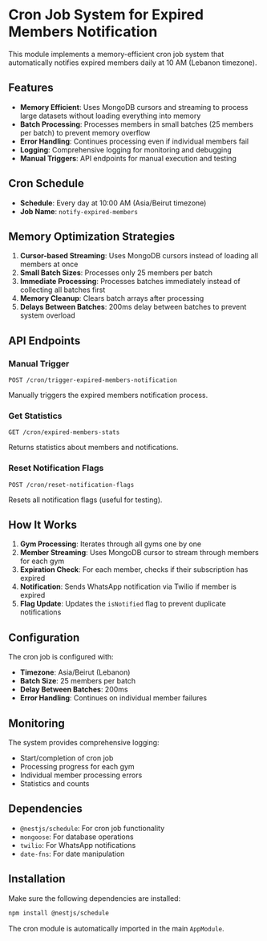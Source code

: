 # Cron Job System for Expired Members Notification

This module implements a memory-efficient cron job system that automatically notifies expired members daily at 10 AM (Lebanon timezone).

## Features

- **Memory Efficient**: Uses MongoDB cursors and streaming to process large datasets without loading everything into memory
- **Batch Processing**: Processes members in small batches (25 members per batch) to prevent memory overflow
- **Error Handling**: Continues processing even if individual members fail
- **Logging**: Comprehensive logging for monitoring and debugging
- **Manual Triggers**: API endpoints for manual execution and testing

## Cron Schedule

- **Schedule**: Every day at 10:00 AM (Asia/Beirut timezone)
- **Job Name**: `notify-expired-members`

## Memory Optimization Strategies

1. **Cursor-based Streaming**: Uses MongoDB cursors instead of loading all members at once
2. **Small Batch Sizes**: Processes only 25 members per batch
3. **Immediate Processing**: Processes batches immediately instead of collecting all batches first
4. **Memory Cleanup**: Clears batch arrays after processing
5. **Delays Between Batches**: 200ms delay between batches to prevent system overload

## API Endpoints

### Manual Trigger

```http
POST /cron/trigger-expired-members-notification
```

Manually triggers the expired members notification process.

### Get Statistics

```http
GET /cron/expired-members-stats
```

Returns statistics about members and notifications.

### Reset Notification Flags

```http
POST /cron/reset-notification-flags
```

Resets all notification flags (useful for testing).

## How It Works

1. **Gym Processing**: Iterates through all gyms one by one
2. **Member Streaming**: Uses MongoDB cursor to stream through members for each gym
3. **Expiration Check**: For each member, checks if their subscription has expired
4. **Notification**: Sends WhatsApp notification via Twilio if member is expired
5. **Flag Update**: Updates the `isNotified` flag to prevent duplicate notifications

## Configuration

The cron job is configured with:

- **Timezone**: Asia/Beirut (Lebanon)
- **Batch Size**: 25 members per batch
- **Delay Between Batches**: 200ms
- **Error Handling**: Continues on individual member failures

## Monitoring

The system provides comprehensive logging:

- Start/completion of cron job
- Processing progress for each gym
- Individual member processing errors
- Statistics and counts

## Dependencies

- `@nestjs/schedule`: For cron job functionality
- `mongoose`: For database operations
- `twilio`: For WhatsApp notifications
- `date-fns`: For date manipulation

## Installation

Make sure the following dependencies are installed:

```bash
npm install @nestjs/schedule
```

The cron module is automatically imported in the main `AppModule`.

